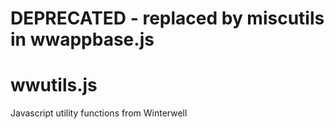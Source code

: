 
# DEPRECATED - replaced by miscutils in wwappbase.js

# wwutils.js
Javascript utility functions from Winterwell